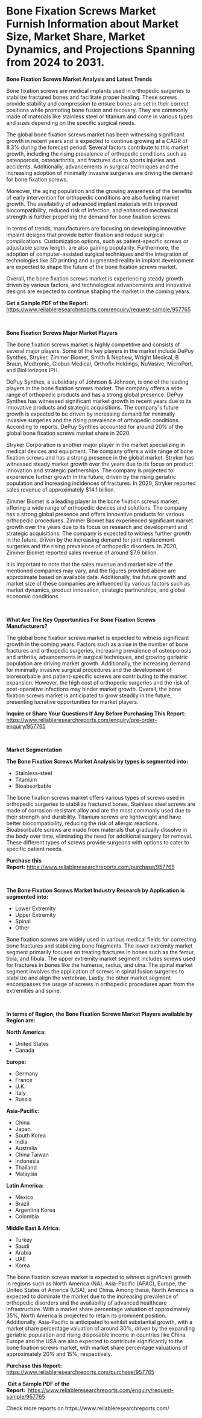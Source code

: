 <p><h1>Bone Fixation Screws Market Furnish Information about Market Size, Market Share, Market Dynamics, and Projections Spanning from 2024 to 2031.</h1></p><p><strong>Bone Fixation Screws Market Analysis and Latest Trends</strong></p>
<p><p>Bone fixation screws are medical implants used in orthopedic surgeries to stabilize fractured bones and facilitate proper healing. These screws provide stability and compression to ensure bones are set in their correct positions while promoting bone fusion and recovery. They are commonly made of materials like stainless steel or titanium and come in various types and sizes depending on the specific surgical needs.</p><p>The global bone fixation screws market has been witnessing significant growth in recent years and is expected to continue growing at a CAGR of 8.3% during the forecast period. Several factors contribute to this market growth, including the rising prevalence of orthopedic conditions such as osteoporosis, osteoarthritis, and fractures due to sports injuries and accidents. Additionally, advancements in surgical techniques and the increasing adoption of minimally invasive surgeries are driving the demand for bone fixation screws.</p><p>Moreover, the aging population and the growing awareness of the benefits of early intervention for orthopedic conditions are also fueling market growth. The availability of advanced implant materials with improved biocompatibility, reduced risk of infection, and enhanced mechanical strength is further propelling the demand for bone fixation screws.</p><p>In terms of trends, manufacturers are focusing on developing innovative implant designs that provide better fixation and reduce surgical complications. Customization options, such as patient-specific screws or adjustable screw length, are also gaining popularity. Furthermore, the adoption of computer-assisted surgical techniques and the integration of technologies like 3D printing and augmented reality in implant development are expected to shape the future of the bone fixation screws market.</p><p>Overall, the bone fixation screws market is experiencing steady growth driven by various factors, and technological advancements and innovative designs are expected to continue shaping the market in the coming years.</p></p>
<p><strong>Get a Sample PDF of the Report:&nbsp;</strong> <a href="https://www.reliableresearchreports.com/enquiry/request-sample/957765">https://www.reliableresearchreports.com/enquiry/request-sample/957765</a></p>
<p>&nbsp;</p>
<p><strong>Bone Fixation Screws Major Market Players</strong></p>
<p><p>The bone fixation screws market is highly competitive and consists of several major players. Some of the key players in the market include DePuy Synthes, Stryker, Zimmer Biomet, Smith & Nephew, Wright Medical, B Braun, Medtronic, Globus Medical, Orthofix Holdings, NuVasive, MicroPort, and BioHorizons IPH.</p><p>DePuy Synthes, a subsidiary of Johnson & Johnson, is one of the leading players in the bone fixation screws market. The company offers a wide range of orthopedic products and has a strong global presence. DePuy Synthes has witnessed significant market growth in recent years due to its innovative products and strategic acquisitions. The company's future growth is expected to be driven by increasing demand for minimally invasive surgeries and the rising prevalence of orthopedic conditions. According to reports, DePuy Synthes accounted for around 20% of the global bone fixation screws market share in 2020.</p><p>Stryker Corporation is another major player in the market specializing in medical devices and equipment. The company offers a wide range of bone fixation screws and has a strong presence in the global market. Stryker has witnessed steady market growth over the years due to its focus on product innovation and strategic partnerships. The company is projected to experience further growth in the future, driven by the rising geriatric population and increasing incidences of fractures. In 2020, Stryker reported sales revenue of approximately $14.1 billion.</p><p>Zimmer Biomet is a leading player in the bone fixation screws market, offering a wide range of orthopedic devices and solutions. The company has a strong global presence and offers innovative products for various orthopedic procedures. Zimmer Biomet has experienced significant market growth over the years due to its focus on research and development and strategic acquisitions. The company is expected to witness further growth in the future, driven by the increasing demand for joint replacement surgeries and the rising prevalence of orthopedic disorders. In 2020, Zimmer Biomet reported sales revenue of around $7.6 billion.</p><p>It is important to note that the sales revenue and market size of the mentioned companies may vary, and the figures provided above are approximate based on available data. Additionally, the future growth and market size of these companies are influenced by various factors such as market dynamics, product innovation, strategic partnerships, and global economic conditions.</p></p>
<p>&nbsp;</p>
<p><strong>What Are The Key Opportunities For Bone Fixation Screws Manufacturers?</strong></p>
<p><p>The global bone fixation screws market is expected to witness significant growth in the coming years. Factors such as a rise in the number of bone fractures and orthopedic surgeries, increasing prevalence of osteoporosis and arthritis, advancements in surgical techniques, and growing geriatric population are driving market growth. Additionally, the increasing demand for minimally invasive surgical procedures and the development of bioresorbable and patient-specific screws are contributing to the market expansion. However, the high cost of orthopedic surgeries and the risk of post-operative infections may hinder market growth. Overall, the bone fixation screws market is anticipated to grow steadily in the future, presenting lucrative opportunities for market players.</p></p>
<p><strong>Inquire or Share Your Questions If Any Before Purchasing This Report:</strong> <a href="https://www.reliableresearchreports.com/enquiry/pre-order-enquiry/957765">https://www.reliableresearchreports.com/enquiry/pre-order-enquiry/957765</a></p>
<p>&nbsp;</p>
<p><strong>Market Segmentation</strong></p>
<p><strong>The Bone Fixation Screws Market Analysis by types is segmented into:</strong></p>
<p><ul><li>Stainless-steel</li><li>Titanium</li><li>Bioabsorbable</li></ul></p>
<p><p>The bone fixation screws market offers various types of screws used in orthopedic surgeries to stabilize fractured bones. Stainless steel screws are made of corrosion-resistant alloy and are the most commonly used due to their strength and durability. Titanium screws are lightweight and have better biocompatibility, reducing the risk of allergic reactions. Bioabsorbable screws are made from materials that gradually dissolve in the body over time, eliminating the need for additional surgery for removal. These different types of screws provide surgeons with options to cater to specific patient needs.</p></p>
<p><strong>Purchase this Report:&nbsp;</strong><a href="https://www.reliableresearchreports.com/purchase/957765">https://www.reliableresearchreports.com/purchase/957765</a></p>
<p>&nbsp;</p>
<p><strong>The Bone Fixation Screws Market Industry Research by Application is segmented into:</strong></p>
<p><ul><li>Lower Extremity</li><li>Upper Extremity</li><li>Spinal</li><li>Other</li></ul></p>
<p><p>Bone fixation screws are widely used in various medical fields for correcting bone fractures and stabilizing bone fragments. The lower extremity market segment primarily focuses on treating fractures in bones such as the femur, tibia, and fibula. The upper extremity market segment includes screws used for fractures in bones like the humerus, radius, and ulna. The spinal market segment involves the application of screws in spinal fusion surgeries to stabilize and align the vertebrae. Lastly, the other market segment encompasses the usage of screws in orthopedic procedures apart from the extremities and spine.</p></p>
<p>&nbsp;</p>
<p><strong>In terms of Region, the Bone Fixation Screws Market Players available by Region are:</strong></p>
<p>
    <p> <strong> North America: </strong>
        <ul>
            <li>United States</li>
            <li>Canada</li>
        </ul>
        </p> 
    <p> <strong> Europe: </strong>
        <ul>
            <li>Germany</li>
            <li>France</li>
            <li>U.K.</li>
            <li>Italy</li>
            <li>Russia</li>
        </ul>
        </p> 
    <p> <strong> Asia-Pacific: </strong>
        <ul>
            <li>China</li>
            <li>Japan</li>
            <li>South Korea</li>
            <li>India</li>
            <li>Australia</li>
            <li>China Taiwan</li>
            <li>Indonesia</li>
            <li>Thailand</li>
            <li>Malaysia</li>
        </ul>
        </p> 
    <p> <strong> Latin America: </strong>
        <ul>
            <li>Mexico</li>
            <li>Brazil</li>
            <li>Argentina Korea</li>
            <li>Colombia</li>
        </ul>
        </p> 
    <p> <strong> Middle East & Africa: </strong>
        <ul>
            <li>Turkey</li>
            <li>Saudi</li>
            <li>Arabia</li>
            <li>UAE</li>
            <li>Korea</li>
        </ul>
    </p>
    </p>
<p><p>The bone fixation screws market is expected to witness significant growth in regions such as North America (NA), Asia-Pacific (APAC), Europe, the United States of America (USA), and China. Among these, North America is expected to dominate the market due to the increasing prevalence of orthopedic disorders and the availability of advanced healthcare infrastructure. With a market share percentage valuation of approximately 35%, North America is projected to retain its prominent position. Additionally, Asia-Pacific is anticipated to exhibit substantial growth, with a market share percentage valuation of around 30%, driven by the expanding geriatric population and rising disposable income in countries like China. Europe and the USA are also expected to contribute significantly to the bone fixation screws market, with market share percentage valuations of approximately 20% and 15%, respectively.</p></p>
<p><strong>Purchase this Report: </strong><a href="https://www.reliableresearchreports.com/purchase/957765">https://www.reliableresearchreports.com/purchase/957765</a></p>
<p>&nbsp;<strong>Get a Sample PDF of the Report:&nbsp;&nbsp;</strong><a href="https://www.reliableresearchreports.com/enquiry/request-sample/957765">https://www.reliableresearchreports.com/enquiry/request-sample/957765</a></p>
<p><strong></strong></p>
<p>Check more reports on https://www.reliableresearchreports.com/</p>